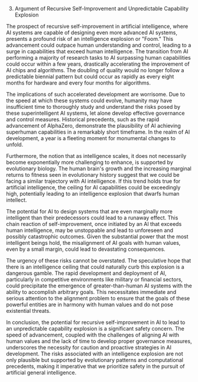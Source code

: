 3. Argument of Recursive Self-Improvement and Unpredictable Capability Explosion

The prospect of recursive self-improvement in artificial intelligence, where AI systems are capable of designing even more advanced AI systems, presents a profound risk of an intelligence explosion or "Foom." This advancement could outpace human understanding and control, leading to a surge in capabilities that exceed human intelligence. The transition from AI performing a majority of research tasks to AI surpassing human capabilities could occur within a few years, drastically accelerating the improvement of AI chips and algorithms. The doubling of quality would no longer follow a predictable biennial pattern but could occur as rapidly as every eight months for hardware and every four months for algorithms.

The implications of such accelerated development are worrisome. Due to the speed at which these systems could evolve, humanity may have insufficient time to thoroughly study and understand the risks posed by these superintelligent AI systems, let alone develop effective governance and control measures. Historical precedents, such as the rapid advancement of AlphaZero, demonstrate the plausibility of AI achieving superhuman capabilities in a remarkably short timeframe. In the realm of AI development, a year is a fleeting moment for monumental changes to unfold.

Furthermore, the notion that as intelligence scales, it does not necessarily become exponentially more challenging to enhance, is supported by evolutionary biology. The human brain's growth and the increasing marginal returns to fitness seen in evolutionary history suggest that we could be facing a similar trajectory with AI intelligence. If this trend holds true for artificial intelligence, the ceiling for AI capabilities could be exceedingly high, potentially leading to an intelligence explosion that dwarfs human intellect.

The potential for AI to design systems that are even marginally more intelligent than their predecessors could lead to a runaway effect. This chain reaction of self-improvement, once initiated by an AI that exceeds human intelligence, may be unstoppable and lead to unforeseen and possibly catastrophic outcomes. Given the substantial power that the most intelligent beings hold, the misalignment of AI goals with human values, even by a small margin, could lead to devastating consequences.

The urgency of these risks cannot be overstated. The speculative hope that there is an intelligence ceiling that could naturally curb this explosion is a dangerous gamble. The rapid development and deployment of AI, particularly in competitive environments like military or financial sectors, could precipitate the emergence of greater-than-human AI systems with the ability to accomplish arbitrary goals. This necessitates immediate and serious attention to the alignment problem to ensure that the goals of these powerful entities are in harmony with human values and do not pose existential threats.

In conclusion, the potential for recursive self-improvement in AI to lead to an unpredictable capability explosion is a significant safety concern. The speed of advancement, coupled with the challenges of aligning AI with human values and the lack of time to develop proper governance measures, underscores the necessity for caution and proactive strategies in AI development. The risks associated with an intelligence explosion are not only plausible but supported by evolutionary patterns and computational precedents, making it imperative that we prioritize safety in the pursuit of artificial general intelligence.